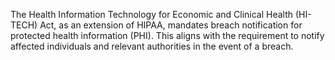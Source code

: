The Health Information Technology for Economic and Clinical Health (HI-TECH) Act, as an extension of HIPAA, mandates breach notification for protected health information (PHI). This aligns with the requirement to notify affected individuals and relevant authorities in the event of a breach.
